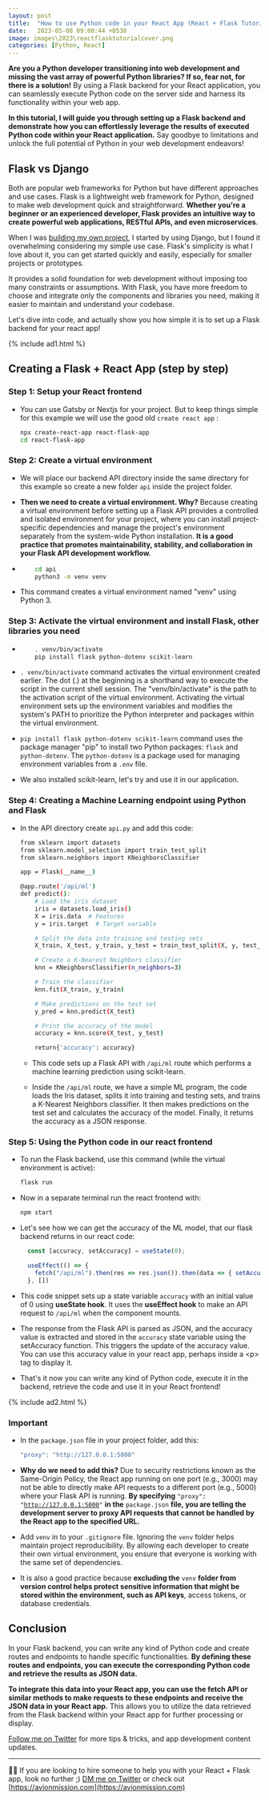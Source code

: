 ```yaml
---
layout: post
title:  "How to use Python code in your React App (React + Flask Tutorial)"
date:   2023-05-08 09:00:44 +0530
image: images\2023\reactflasktutorialcover.png
categories: [Python, React]
---
```


**Are you a Python developer transitioning into web development and missing the vast array of powerful Python libraries? If so, fear not, for there is a solution!** By using a Flask backend for your React application, you can seamlessly execute Python code on the server side and harness its functionality within your web app.

**In this tutorial, I will guide you through setting up a Flask backend and demonstrate how you can effortlessly leverage the results of executed Python code within your React application.** Say goodbye to limitations and unlock the full potential of Python in your web development endeavors!

## Flask vs Django

Both are popular web frameworks for Python but have different approaches and use cases. Flask is a lightweight web framework for Python, designed to make web development quick and straightforward. **Whether you're a beginner or an experienced developer, Flask provides an intuitive way to create powerful web applications, RESTful APIs, and even microservices**.

When I was [building my own project](https://github.com/avionmission/smartfeedai/tree/42e8289e53c68207f09388dc72f8fbda760c689a), I started by using Django, but I found it overwhelming considering my simple use case. Flask's simplicity is what I love about it, you can get started quickly and easily, especially for smaller projects or prototypes.

It provides a solid foundation for web development without imposing too many constraints or assumptions. With Flask, you have more freedom to choose and integrate only the components and libraries you need, making it easier to maintain and understand your codebase.

Let's dive into code, and actually show you how simple it is to set up a Flask backend for your react app!

{% include ad1.html %}

## Creating a Flask + React App (step by step)

### **Step 1:** Setup your React frontend

* You can use Gatsby or Nextjs for your project. But to keep things simple for this example we will use the good old `create react app` :
    
    ```bash
    npx create-react-app react-flask-app
    cd react-flask-app
    ```
    

### **Step 2:** Create a virtual environment

* We will place our backend API directory inside the same directory for this example so create a new folder `api` inside the project folder.
    
* **Then we need to create a virtual environment. Why?** Because creating a virtual environment before setting up a Flask API provides a controlled and isolated environment for your project, where you can install project-specific dependencies and manage the project's environment separately from the system-wide Python installation. **It is a good practice that promotes maintainability, stability, and collaboration in your Flask API development workflow.**
    
* ```bash
      cd api
      python3 -m venv venv
    ```
    
* This command creates a virtual environment named "venv" using Python 3.
    

### Step 3: Activate the virtual environment and install Flask, other libraries you need

* ```bash
      . venv/bin/activate 
      pip install flask python-dotenv scikit-learn
    ```
    
* `. venv/bin/activate` command activates the virtual environment created earlier. The dot (.) at the beginning is a shorthand way to execute the script in the current shell session. The "venv/bin/activate" is the path to the activation script of the virtual environment. Activating the virtual environment sets up the environment variables and modifies the system's PATH to prioritize the Python interpreter and packages within the virtual environment.
    
* `pip install flask python-dotenv scikit-learn` command uses the package manager "pip" to install two Python packages: `flask` and `python-dotenv`. The `python-dotenv` is a package used for managing environment variables from a `.env` file.
    
* We also installed scikit-learn, let's try and use it in our application.
    

### Step 4: Creating a Machine Learning endpoint using Python and Flask

* In the API directory create `api.py` and add this code:
    
    ```bash
    from sklearn import datasets
    from sklearn.model_selection import train_test_split
    from sklearn.neighbors import KNeighborsClassifier
    
    app = Flask(__name__)
    
    @app.route('/api/ml')
    def predict():
        # Load the iris dataset
        iris = datasets.load_iris()
        X = iris.data  # Features
        y = iris.target  # Target variable
    
        # Split the data into training and testing sets
        X_train, X_test, y_train, y_test = train_test_split(X, y, test_size=0.2, random_state=42)
    
        # Create a K-Nearest Neighbors classifier
        knn = KNeighborsClassifier(n_neighbors=3)
    
        # Train the classifier
        knn.fit(X_train, y_train)
    
        # Make predictions on the test set
        y_pred = knn.predict(X_test)
    
        # Print the accuracy of the model
        accuracy = knn.score(X_test, y_test)
    
        return{'accuracy': accuracy}
    ```
    
    * This code sets up a Flask API with `/api/ml` route which performs a machine learning prediction using scikit-learn.
        
    * Inside the `/api/ml` route, we have a simple ML program, the code loads the Iris dataset, splits it into training and testing sets, and trains a K-Nearest Neighbors classifier. It then makes predictions on the test set and calculates the accuracy of the model. Finally, it returns the accuracy as a JSON response.
        

### Step 5: Using the Python code in our react frontend

* To run the Flask backend, use this command (while the virtual environment is active):
    
    ```bash
    flask run
    ```
    
* Now in a separate terminal run the react frontend with:
    
    ```bash
    npm start
    ```
    
* Let's see how we can get the accuracy of the ML model, that our flask backend returns in our react code:
    
    ```javascript
      const [accuracy, setAccuracy] = useState(0);
    
      useEffect(() => {
        fetch("/api/ml").then(res => res.json()).then(data => { setAccuracy(data.accuracy) });
      }, [])
    ```
    
* This code snippet sets up a state variable `accuracy` with an initial value of 0 using **useState hook**. It uses the **useEffect hook** to make an API request to `/api/ml` when the component mounts.
    
* The response from the Flask API is parsed as JSON, and the accuracy value is extracted and stored in the `accuracy` state variable using the setAccuracy function. This triggers the update of the accuracy value. You can use this accuracy value in your react app, perhaps inside a &lt;p&gt; tag to display it.
    
* That's it now you can write any kind of Python code, execute it in the backend, retrieve the code and use it in your React frontend!

{% include ad2.html %}
    

### Important

* In the `package.json` file in your project folder, add this:
    
    ```javascript
    "proxy": "http://127.0.0.1:5000"
    ```
    
* **Why do we need to add this?** Due to security restrictions known as the Same-Origin Policy, the React app running on one port (e.g., 3000) may not be able to directly make API requests to a different port (e.g., 5000) where your Flask API is running. **By specifying** `"proxy": "`[`http://127.0.0.1:5000`](http://127.0.0.1:5000)`"` **in the** `package.json` **file, you are telling the development server to proxy API requests that cannot be handled by the React app to the specified URL.**
    
* Add `venv` in to your `.gitignore` file. Ignoring the `venv` folder helps maintain project reproducibility. By allowing each developer to create their own virtual environment, you ensure that everyone is working with the same set of dependencies.
    
* It is also a good practice because **excluding the** `venv` **folder from version control helps protect sensitive information that might be stored within the environment, such as API keys**, access tokens, or database credentials.
    

## Conclusion

In your Flask backend, you can write any kind of Python code and create routes and endpoints to handle specific functionalities. **By defining these routes and endpoints, you can execute the corresponding Python code and retrieve the results as JSON data.**

**To integrate this data into your React app, you can use the fetch API or similar methods to make requests to these endpoints and receive the JSON data in your React app.** This allows you to utilize the data retrieved from the Flask backend within your React app for further processing or display.

[Follow me on Twitter](https://twitter.com/avionmission) for more tips & tricks, and app development content updates.

---

👨‍💻 If you are looking to hire someone to help you with your React + Flask app, look no further ;) [DM me on Twitter](https://twitter.com/avionmission) or check out [https://avionmission.com](https://avionmission.com)